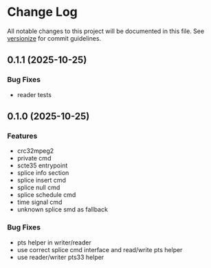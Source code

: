 # Change Log

All notable changes to this project will be documented in this file. See [versionize](https://github.com/versionize/versionize) for commit guidelines.

<a name="0.1.1"></a>
## 0.1.1 (2025-10-25)

### Bug Fixes

* reader tests

<a name="0.1.0"></a>
## 0.1.0 (2025-10-25)

### Features

* crc32mpeg2
* private cmd
* scte35 entrypoint
* splice info section
* splice insert cmd
* splice null cmd
* splice schedule cmd
* time signal cmd
* unknown splice smd as fallback

### Bug Fixes

* pts helper in writer/reader
* use correct splice cmd interface and read/write pts helper
* use reader/writer pts33 helper

